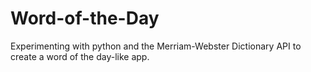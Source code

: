 # Word-of-the-Day
Experimenting with python and the Merriam-Webster Dictionary API to create a word of the day-like app.
